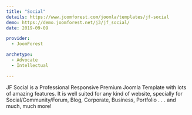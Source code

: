 ```yaml
---
title: "Social"
details: https://www.joomforest.com/joomla/templates/jf-social
demo: https://demo.joomforest.net/j3/jf_social/
date: 2019-09-09

provider: 
  - JoomForest

archetype:
  - Advocate
  - Intellectual

---
```


JF Social is a Professional Responsive Premium Joomla Template with lots of amazing features. It is well suited for any kind of website, specially for Social/Community/Forum, Blog, Corporate, Business, Portfolio . . . and much, much more!